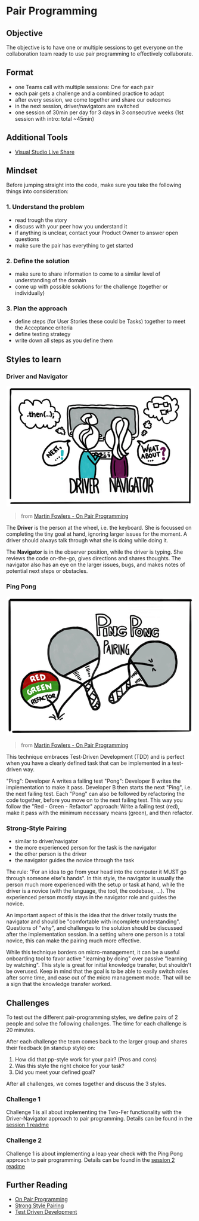 # Pair Programming

## Objective

The objective is to have one or multiple sessions to get everyone on the collaboration team ready to use pair programming to effectively collaborate.

## Format

- one Teams call with multiple sessions: One for each pair
- each pair gets a challenge and a combined practice to adapt
- after every session, we come together and share our outcomes
- in the next session, driver/navigators are switched
- one session of 30min per day for 3 days in 3 consecutive weeks (1st session with intro: total ~45min)

## Additional Tools

- [Visual Studio Live Share](https://marketplace.visualstudio.com/items?itemName=MS-vsliveshare.vsliveshare)

## Mindset

Before jumping straight into the code, make sure you take the following things into consideration:

### 1. Understand the problem

- read trough the story
- discuss with your peer how you understand it
- if anything is unclear, contact your Product Owner to answer open questions
- make sure the pair has everything to get started

### 2. Define the solution

- make sure to share information to come to a similar level of understanding of the domain
- come up with possible solutions for the challenge (together or individually)

### 3. Plan the approach

- define steps (for User Stories these could be Tasks) together to meet the Acceptance criteria
- define testing strategy
- write down all steps as you define them

## Styles to learn

### Driver and Navigator

![driver-navigator illustration](images/driver_navigator.png)

> from [Martin Fowlers - On Pair Programming](https://martinfowler.com/articles/on-pair-programming.html)

The **Driver** is the person at the wheel, i.e. the keyboard. She is focussed on completing the tiny goal at hand, ignoring larger issues for the moment. A driver should always talk through what she is doing while doing it.

The **Navigator** is in the observer position, while the driver is typing. She reviews the code on-the-go, gives directions and shares thoughts. The navigator also has an eye on the larger issues, bugs, and makes notes of potential next steps or obstacles.

### Ping Pong

![ping-pong illustration](images/ping_pong.png)

> from [Martin Fowlers - On Pair Programming](https://martinfowler.com/articles/on-pair-programming.html)

This technique embraces Test-Driven Development (TDD) and is perfect when you have a clearly defined task that can be implemented in a test-driven way.

"Ping": Developer A writes a failing test
"Pong": Developer B writes the implementation to make it pass.
Developer B then starts the next "Ping", i.e. the next failing test.
Each "Pong" can also be followed by refactoring the code together, before you move on to the next failing test. This way you follow the "Red - Green - Refactor" approach: Write a failing test (red), make it pass with the minimum necessary means (green), and then refactor.

### Strong-Style Pairing

- similar to driver/navigator
- the more experienced person for the task is the navigator
- the other person is the driver
- the navigator guides the novice through the task

The rule: "For an idea to go from your head into the computer it MUST go through someone else's hands". In this style, the navigator is usually the person much more experienced with the setup or task at hand, while the driver is a novice (with the language, the tool, the codebase, ...). The experienced person mostly stays in the navigator role and guides the novice.

An important aspect of this is the idea that the driver totally trusts the navigator and should be "comfortable with incomplete understanding". Questions of "why", and challenges to the solution should be discussed after the implementation session. In a setting where one person is a total novice, this can make the pairing much more effective.

While this technique borders on micro-management, it can be a useful onboarding tool to favor active "learning by doing" over passive "learning by watching". This style is great for initial knowledge transfer, but shouldn't be overused. Keep in mind that the goal is to be able to easily switch roles after some time, and ease out of the micro management mode. That will be a sign that the knowledge transfer worked.

## Challenges

To test out the different pair-programming styles, we define pairs of 2 people and solve the following challenges. The time for each challenge is 20 minutes.

After each challenge the team comes back to the larger group and shares their feedback (in standup style) on:

1. How did that pp-style work for your pair? (Pros and cons)
1. Was this style the right choice for your task?
1. Did you meet your defined goal?

After all challenges, we comes together and discuss the 3 styles.

### Challenge 1

Challenge 1 is all about implementing the Two-Fer functionality with the Driver-Navigator approach to pair programming. Details can be found in the [session 1 readme](sessions/session_1/README.md)

### Challenge 2

Challenge 1 is about implementing a leap year check with the Ping Pong approach to pair programming. Details can be found in the [session 2 readme](sessions/session_2/README.md)

## Further Reading

- [On Pair Programming](https://martinfowler.com/articles/on-pair-programming.html#Styles)
- [Strong Style Pairing](https://llewellynfalco.blogspot.com/2014/06/llewellyns-strong-style-pairing.html)
- [Test Driven Development](https://martinfowler.com/bliki/TestDrivenDevelopment.html)
